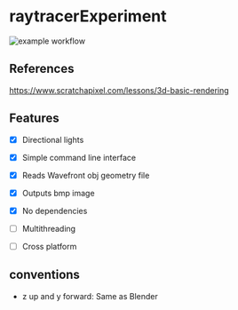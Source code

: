 # raytracerExperiment

![example workflow](https://github.com/rischpierre/raytracerExperiment/actions/workflows/main.yml/badge.svg)

## References
https://www.scratchapixel.com/lessons/3d-basic-rendering

## Features
- [x] Directional lights   
- [x] Simple command line interface  
- [x] Reads Wavefront obj geometry file 
- [x] Outputs bmp image  
- [x] No dependencies  
- [ ] Multithreading  
- [ ] Cross platform  


## conventions
- z up and y forward: Same as Blender